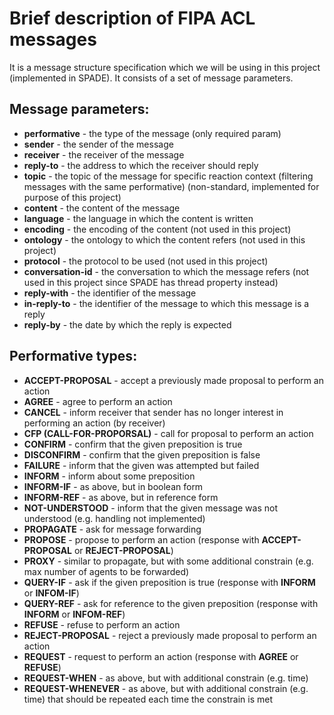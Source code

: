 # Brief description of FIPA ACL messages

It is a message structure specification which we will be using in this project (implemented in SPADE). It consists of a set of message parameters.

## Message parameters:

- **performative** - the type of the message (only required param)
- **sender** - the sender of the message
- **receiver** - the receiver of the message
- **reply-to** - the address to which the receiver should reply
- **topic** - the topic of the message for specific reaction context (filtering messages with the same performative) (non-standard, implemented for purpose of this project)
- **content** - the content of the message
- **language** - the language in which the content is written
- **encoding** - the encoding of the content (not used in this project)
- **ontology** - the ontology to which the content refers (not used in this project)
- **protocol** - the protocol to be used (not used in this project)
- **conversation-id** - the conversation to which the message refers (not used in this project since SPADE has thread property instead)
- **reply-with** - the identifier of the message
- **in-reply-to** - the identifier of the message to which this message is a reply
- **reply-by** - the date by which the reply is expected

## Performative types:

- **ACCEPT-PROPOSAL** - accept a previously made proposal to perform an action 
- **AGREE** - agree to perform an action
- **CANCEL** - inform receiver that sender has no longer interest in performing an action (by receiver)
- **CFP (CALL-FOR-PROPORSAL)** - call for proposal to perform an action
- **CONFIRM** - confirm that the given preposition is true
- **DISCONFIRM** - confirm that the given preposition is false
- **FAILURE** - inform that the given was attempted but failed
- **INFORM** - inform about some preposition
- **INFORM-IF** - as above, but in boolean form
- **INFORM-REF** - as above, but in reference form
- **NOT-UNDERSTOOD** - inform that the given message was not understood (e.g. handling not implemented)
- **PROPAGATE** - ask for message forwarding
- **PROPOSE** - propose to perform an action (response with **ACCEPT-PROPOSAL** or **REJECT-PROPOSAL**)
- **PROXY** - similar to propagate, but with some additional constrain (e.g. max number of agents to be forwarded)
- **QUERY-IF** - ask if the given preposition is true (response with **INFORM** or **INFOM-IF**)
- **QUERY-REF** - ask for reference to the given preposition (response with **INFORM** or **INFOM-REF**)
- **REFUSE** - refuse to perform an action
- **REJECT-PROPOSAL** - reject a previously made proposal to perform an action
- **REQUEST** - request to perform an action (response with **AGREE** or **REFUSE**)
- **REQUEST-WHEN** - as above, but with additional constrain (e.g. time)
- **REQUEST-WHENEVER** - as above, but with additional constrain (e.g. time) that should be repeated each time the constrain is met